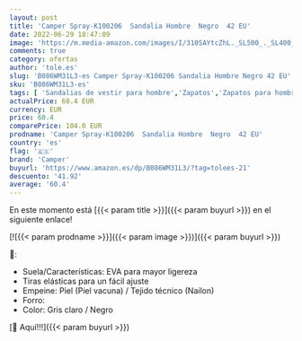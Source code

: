 ```yaml
---
layout: post
title: 'Camper Spray-K100206  Sandalia Hombre  Negro  42 EU'
date: 2022-06-29 18:47:09
image: 'https://m.media-amazon.com/images/I/310SAYtcZhL._SL500_._SL400_.jpg'
comments: true
category: ofertas
author: 'tole.es'
slug: 'B086WM31L3-es Camper Spray-K100206 Sandalia Hombre Negro 42 EU'
sku: 'B086WM31L3-es'
tags: [ 'Sandalias de vestir para hombre','Zapatos','Zapatos para hombre','Zapatos y complementos','camper','sandalia','🇪🇸', ]
actualPrice: 60.4 EUR
currency: EUR
price: 60.4
comparePrice: 104.0 EUR
prodname: 'Camper Spray-K100206  Sandalia Hombre  Negro  42 EU'
country: 'es'
flag: '🇪🇸'
brand: 'Camper'
buyurl: 'https://www.amazon.es/dp/B086WM31L3/?tag=tolees-21'
descuento: '41.92'
average: '60.4'
---
```


En este momento está [{{< param title >}}]({{< param buyurl >}}) en el siguiente enlace!

[![{{< param prodname >}}]({{< param image >}})]({{< param buyurl >}})

🔎:

- Suela/Características: EVA para mayor ligereza
- Tiras elásticas para un fácil ajuste
- Empeine: Piel (Piel vacuna) / Tejido técnico (Nailon)
- Forro:
- Color: Gris claro / Negro

[🛒 Aquí!!!]({{< param buyurl >}})
